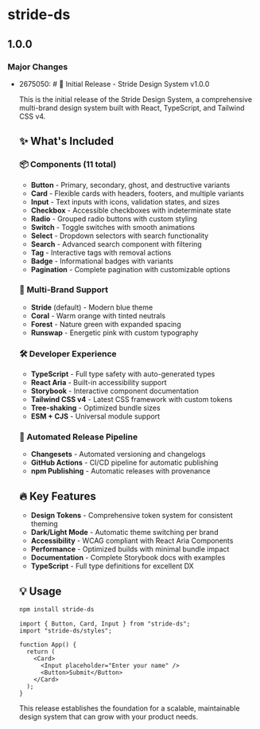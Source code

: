 # stride-ds

## 1.0.0

### Major Changes

- 2675050: # 🎉 Initial Release - Stride Design System v1.0.0

  This is the initial release of the Stride Design System, a comprehensive multi-brand design system built with React, TypeScript, and Tailwind CSS v4.

  ## ✨ What's Included

  ### 📦 Components (11 total)

  - **Button** - Primary, secondary, ghost, and destructive variants
  - **Card** - Flexible cards with headers, footers, and multiple variants
  - **Input** - Text inputs with icons, validation states, and sizes
  - **Checkbox** - Accessible checkboxes with indeterminate state
  - **Radio** - Grouped radio buttons with custom styling
  - **Switch** - Toggle switches with smooth animations
  - **Select** - Dropdown selectors with search functionality
  - **Search** - Advanced search component with filtering
  - **Tag** - Interactive tags with removal actions
  - **Badge** - Informational badges with variants
  - **Pagination** - Complete pagination with customizable options

  ### 🎨 Multi-Brand Support

  - **Stride** (default) - Modern blue theme
  - **Coral** - Warm orange with tinted neutrals
  - **Forest** - Nature green with expanded spacing
  - **Runswap** - Energetic pink with custom typography

  ### 🛠️ Developer Experience

  - **TypeScript** - Full type safety with auto-generated types
  - **React Aria** - Built-in accessibility support
  - **Storybook** - Interactive component documentation
  - **Tailwind CSS v4** - Latest CSS framework with custom tokens
  - **Tree-shaking** - Optimized bundle sizes
  - **ESM + CJS** - Universal module support

  ### 🚀 Automated Release Pipeline

  - **Changesets** - Automated versioning and changelogs
  - **GitHub Actions** - CI/CD pipeline for automatic publishing
  - **npm Publishing** - Automatic releases with provenance

  ## 🔥 Key Features

  - **Design Tokens** - Comprehensive token system for consistent theming
  - **Dark/Light Mode** - Automatic theme switching per brand
  - **Accessibility** - WCAG compliant with React Aria Components
  - **Performance** - Optimized builds with minimal bundle impact
  - **Documentation** - Complete Storybook docs with examples
  - **TypeScript** - Full type definitions for excellent DX

  ## 💡 Usage

  ```bash
  npm install stride-ds
  ```

  ```tsx
  import { Button, Card, Input } from "stride-ds";
  import "stride-ds/styles";

  function App() {
    return (
      <Card>
        <Input placeholder="Enter your name" />
        <Button>Submit</Button>
      </Card>
    );
  }
  ```

  This release establishes the foundation for a scalable, maintainable design system that can grow with your product needs.
